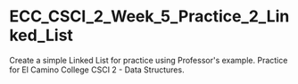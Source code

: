 # ECC_CSCI_2_Week_5_Practice_2_Linked_List
Create a simple Linked List for practice using Professor's example. Practice for El Camino College CSCI 2 - Data Structures.
